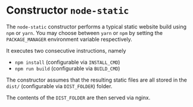 # Constructor `node-static`

The `node-static` constructor performs a typical static website build using `npm` or `yarn`.
You may choose between `yarn` or `npm` by setting the `PACKAGE_MANAGER` environment variable respectively.

It executes two consecutive instructions, namely

- `npm install` (configurable via `INSTALL_CMD`)
- `npm run build` (configurable via `BUILD_CMD`)

The constructor assumes that the resulting static files are all stored in the `dist/` (configurable via `DIST_FOLDER`) folder.

The contents of the `DIST_FOLDER` are then served via nginx.